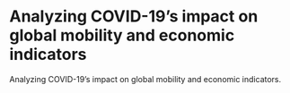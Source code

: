 # Analyzing COVID-19’s impact on global mobility and economic indicators
Analyzing COVID-19’s impact on global mobility and economic indicators.
